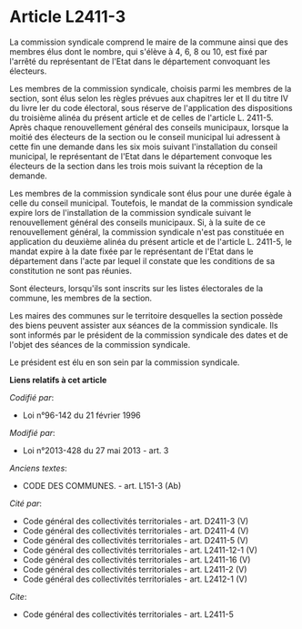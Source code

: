 # Article L2411-3

La commission syndicale comprend le maire de la commune ainsi que  des membres élus dont le nombre, qui s'élève à 4, 6, 8 ou
10, est fixé par l'arrêté du représentant de l'Etat dans le département convoquant les électeurs. 

Les membres de la commission syndicale, choisis parmi les membres de la section, sont élus selon les règles prévues aux
chapitres Ier et II du titre IV du livre Ier du code électoral, sous réserve de l'application des dispositions du troisième
alinéa du présent article et de celles de l'article L. 2411-5. Après chaque renouvellement général des conseils municipaux,
lorsque la moitié des électeurs de la section ou le conseil municipal lui adressent à cette fin une demande dans les six mois
suivant l'installation du conseil municipal, le représentant de l'Etat dans le département convoque les électeurs de la
section dans les trois mois suivant la réception de la demande. 

Les membres de la commission syndicale sont élus pour une durée égale à celle du conseil municipal. Toutefois, le mandat de
la commission syndicale expire lors de l'installation de la commission syndicale suivant le renouvellement général des
conseils municipaux. Si, à la suite de ce renouvellement général, la commission syndicale n'est pas constituée en application
du deuxième alinéa du présent article et de l'article L. 2411-5, le mandat expire à la date fixée par le représentant de
l'Etat dans le département dans l'acte par lequel il constate que les conditions de sa constitution ne sont pas réunies. 

Sont électeurs, lorsqu'ils sont inscrits sur les listes électorales de la commune, les membres de la section.

Les maires des communes sur le territoire desquelles la section possède des biens peuvent assister aux séances de la
commission syndicale. Ils sont informés par le président de la commission syndicale des dates et de l'objet des séances de la
commission syndicale. 

Le président est élu en son sein par la commission syndicale.

**Liens relatifs à cet article**

_Codifié par_:

  - Loi n°96-142 du 21 février 1996

_Modifié par_:

  - Loi n°2013-428 du 27 mai 2013 - art. 3

_Anciens textes_:

  - CODE DES COMMUNES. - art. L151-3 (Ab)

_Cité par_:

  - Code général des collectivités territoriales - art. D2411-3 (V)
  - Code général des collectivités territoriales - art. D2411-4 (V)
  - Code général des collectivités territoriales - art. D2411-5 (V)
  - Code général des collectivités territoriales - art. L2411-12-1 (V)
  - Code général des collectivités territoriales - art. L2411-16 (V)
  - Code général des collectivités territoriales - art. L2411-2 (V)
  - Code général des collectivités territoriales - art. L2412-1 (V)

_Cite_:

  - Code général des collectivités territoriales - art. L2411-5
